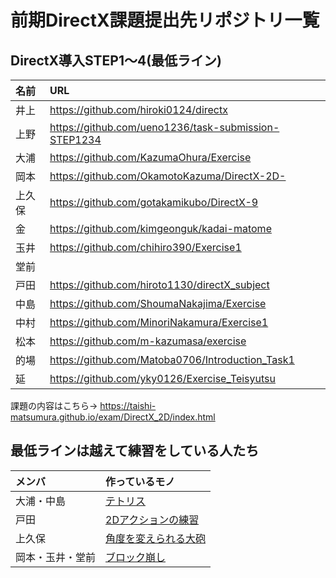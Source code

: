 # 前期DirectX課題提出先リポジトリ一覧
## DirectX導入STEP1〜4(最低ライン)
|名前|URL|
|:-|:-|
|井上|https://github.com/hiroki0124/directx|
|上野|https://github.com/ueno1236/task-submission-STEP1234|
|大浦|https://github.com/KazumaOhura/Exercise|
|岡本|https://github.com/OkamotoKazuma/DirectX-2D-|
|上久保|https://github.com/gotakamikubo/DirectX-9|
|金|https://github.com/kimgeonguk/kadai-matome|
|玉井|https://github.com/chihiro390/Exercise1|
|堂前||
|戸田|https://github.com/hiroto1130/directX_subject|
|中島|https://github.com/ShoumaNakajima/Exercise|
|中村|https://github.com/MinoriNakamura/Exercise1|
|松本|https://github.com/m-kazumasa/exercise|
|的場|https://github.com/Matoba0706/Introduction_Task1|
|延|https://github.com/yky0126/Exercise_Teisyutsu|

課題の内容はこちら→ https://taishi-matsumura.github.io/exam/DirectX_2D/index.html

## 最低ラインは越えて練習をしている人たち
|メンバ|作っているモノ|
|:-|:-|
|大浦・中島|[テトリス](https://github.com/human-osaka-game-2019/TetrisX)|
|戸田|[2Dアクションの練習](https://github.com/hiroto1130/game_practice)|
|上久保|[角度を変えられる大砲](https://github.com/gotakamikubo/CannonTest)|
|岡本・玉井・堂前|[ブロック崩し](https://github.com/human-osaka-game-2019/BLOCKBREAK)|
